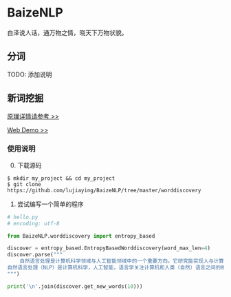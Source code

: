 # BaizeNLP
白泽说人话，通万物之情，晓天下万物状貌。

## 分词

TODO: 添加说明


## 新词挖掘

[原理详情请参考 >>]()

[Web Demo >>](https://baizenlp.leanapp.cn/baize/)

### 使用说明

0. 下载源码

```
$ mkdir my_project && cd my_project
$ git clone https://github.com/lujiaying/BaizeNLP/tree/master/worddiscovery
```

1. 尝试编写一个简单的程序
```python
# hello.py
# encoding: utf-8

from BaizeNLP.worddiscovery import entropy_based

discover = entropy_based.EntropyBasedWorddiscovery(word_max_len=4)
discover.parse("""
    自然语言处理是计算机科学领域与人工智能领域中的一个重要方向。它研究能实现人与计算机之间用自然语言进行有效通信的各种理论和方法。自然语言处理是一门融语言学、计算机科学、数学于一体的科学。因此，这一领域的研究将涉及自然语言，即人们日常使用的语言，所以它与语言学的研究有着密切的联系，但又有重要的区别。自然语言处理并不是一般地研究自然语言，而在于研制能有效地实现自然语言通信的计算机系统，特别是其中的软件系统。因而它是计算机科学的一部分。
自然语言处理（NLP）是计算机科学，人工智能，语言学关注计算机和人类（自然）语言之间的相互作用的领域。
""")

print('\n'.join(discover.get_new_words(10)))
```

